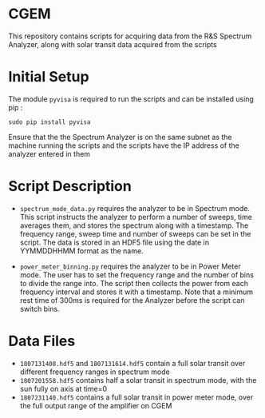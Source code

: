 # CGEM
This repository contains scripts for acquiring data from the R&amp;S Spectrum Analyzer, along with solar transit data acquired from the scripts
# Initial Setup
The module `pyvisa` is required to run the scripts and can be installed using pip :

`sudo pip install pyvisa`

Ensure that the the Spectrum Analyzer is on the same subnet as the machine running the scripts and the scripts have the IP address of the analyzer entered in them
# Script Description

* `spectrum_mode_data.py` requires the analyzer to be in Spectrum mode. This script instructs the analyzer to perform a number of sweeps, time averages them, and stores the spectrum along with a timestamp. The frequency range, sweep time and number of sweeps can be set in the script. The data is stored in an HDF5 file using the date in YYMMDDHHMM format as the name. 

* `power_meter_binning.py` requires the analyzer to be in Power Meter mode. The user has to set the frequency range and the number of bins to divide the range into. The script then collects the power from each frequency interval and stores it with a timestamp. Note that a minimum rest time of 300ms is required for the Analyzer before the script can switch bins. 

# Data Files

* `1807131408.hdf5` and `1807131614.hdf5` contain a full solar transit over different frequency ranges in spectrum mode
* `1807201558.hdf5` contains half a solar transit in spectrum mode, with the sun fully on axis at time=0
* `1807231140.hdf5` contains a full solar transit in power meter mode, over the full output range of the amplifier on CGEM

